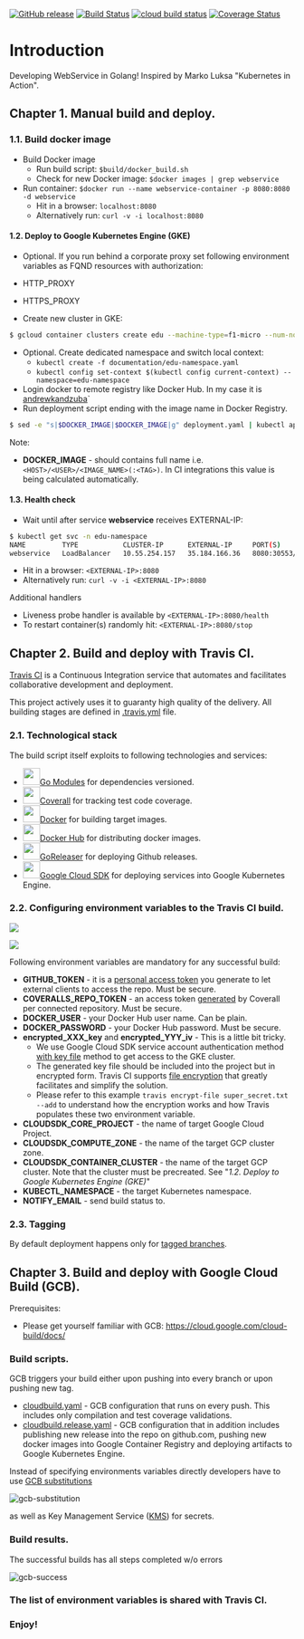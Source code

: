 [![GitHub release](https://img.shields.io/github/release/andrewkandzuba/openexchange-webservice-go.svg)](https://github.com/andrewkandzuba/openexchange-webservice-go/releases) [![Build Status](https://travis-ci.com/andrewkandzuba/openexchange-webservice-go.svg?branch=master)](https://travis-ci.com/andrewkandzuba/openexchange-webservice-go) [![cloud build status](https://storage.googleapis.com/github_andrewkandzuba_openexchange-webservices-go/build/badge_id)](https://github.com/sbsends/cloud-build-badge) [![Coverage Status](https://coveralls.io/repos/github/andrewkandzuba/openexchange-webservice-go/badge.svg?branch=master)](https://coveralls.io/github/andrewkandzuba/openexchange-webservice-go?branch=master)

# Introduction 

Developing WebService in Golang! Inspired by Marko Luksa "Kubernetes in Action".

## Chapter 1. Manual build and deploy.

### 1.1. Build docker image 

- Build Docker image
  - Run build script: `$build/docker_build.sh`
  - Check for new Docker image: `$docker images | grep webservice`
- Run container: `$docker run --name webservice-container -p 8080:8080 -d webservice`
  - Hit in a browser: `localhost:8080`
  - Alternatively run: `curl -v -i localhost:8080`
  
#### 1.2. Deploy to Google Kubernetes Engine (GKE)

- Optional. If you run behind a corporate proxy set following environment variables as FQND resources with authorization:
 - HTTP_PROXY 
 - HTTPS_PROXY 

- Create new cluster in GKE: 
```bash
$ gcloud container clusters create edu --machine-type=f1-micro --num-nodes=3 --zone=us-central1-a 
``` 
- Optional. Create dedicated namespace and switch local context:
    - `kubectl create -f documentation/edu-namespace.yaml`
    - `kubectl config set-context $(kubectl config current-context) --namespace=edu-namespace`    
- Login docker to remote registry like Docker Hub. In my case it is [andrewkandzuba](https://cloud.docker.com/repository/docker/andrewkandzuba)` 
- Run deployment script ending with the image name in Docker Registry.
```bash
$ sed -e "s|$DOCKER_IMAGE|$DOCKER_IMAGE|g" deployment.yaml | kubectl apply -f -
```  
Note: 
 - **DOCKER_IMAGE** - should contains full name i.e. `<HOST>/<USER>/<IMAGE_NAME>(:<TAG>)`. In CI integrations this value is being calculated automatically.

#### 1.3. Health check

- Wait until after service **webservice** receives EXTERNAL-IP:
```bash
$ kubectl get svc -n edu-namespace
NAME         TYPE           CLUSTER-IP      EXTERNAL-IP     PORT(S)          AGE
webservice   LoadBalancer   10.55.254.157   35.184.166.36   8080:30553/TCP   2m
```
- Hit in a browser: `<EXTERNAL-IP>:8080`
- Alternatively run: `curl -v -i <EXTERNAL-IP>:8080` 

Additional handlers

- Liveness probe handler is available by `<EXTERNAL-IP>:8080/health`
- To restart container(s) randomly hit: `<EXTERNAL-IP>:8080/stop` 

## Chapter 2. Build and deploy with Travis CI. 

[Travis CI](https://docs.travis-ci.com/user/for-beginners/) is a Continuous Integration service that automates and facilitates 
collaborative development and deployment.

This project actively uses it to guaranty high quality of the delivery. All building stages are defined in [.travis.yml](.travis.yml) file. 

### 2.1. Technological stack

The build script itself exploits to following technologies and services:

- <img src="https://user-images.githubusercontent.com/3613230/41752586-476b0b24-7596-11e8-95fe-8fd3faa21e8a.png" width="30" height="30">[Go Modules](https://github.com/golang/go/wiki/Modules) for dependencies versioned. 
- <img src="https://coveralls.io/assets/coveralls_logo-bbcdaf48b4b89e4f878f9d12d52733d2e878e44e656bbd59a5e29800ba4ba393.svg" width="30" height="30">[Coverall](https://docs.coveralls.io/go) for tracking test code coverage. 
- <img src="https://i0.wp.com/www.waldo.be/wp-content/uploads/2017/11/docker-logo.png?fit=269%2C201" width="30" height="30">[Docker](https://www.docker.com/) for building target images. 
- <img src="https://i0.wp.com/www.waldo.be/wp-content/uploads/2017/11/docker-logo.png?fit=269%2C201" width="30" height="30">[Docker Hub](https://hub.docker.com/) for distributing docker images.
- <img src="https://github.com/goreleaser.png" width="30" height="30">[GoReleaser](https://goreleaser.com/) for deploying Github releases.
- <img src="https://cloud.google.com/_static/9b2935c280/images/cloud/cloud-logo.svg" width="30" height="30">[Google Cloud SDK](https://cloud.google.com/sdk/) for deploying services into Google Kubernetes Engine.

### 2.2. Configuring environment variables to the Travis CI build. 

![](documentation/travis-ci-settings-1.jpg)

![](documentation/travis-ci-settings-2.jpg)

Following environment variables are mandatory for any successful build: 

- **GITHUB_TOKEN** - it is a [personal access token](https://help.github.com/en/articles/creating-a-personal-access-token-for-the-command-line) you generate to let external clients to access the repo. Must be secure.
- **COVERALLS_REPO_TOKEN** - an access token [generated](https://docs.coveralls.io/api-introduction) by Coverall per connected repository. Must be secure.
- **DOCKER_USER** - your Docker Hub user name. Can be plain.
- **DOCKER_PASSWORD** - your Docker Hub password. Must be secure.
- **encrypted_XXX_key** and **encrypted_YYY_iv** - This is a little bit tricky. 
    - We use Google Cloud SDK service account authentication method [with key file](https://cloud.google.com/sdk/gcloud/reference/auth/activate-service-account) method to get access to the GKE cluster. 
    - The generated key file should be included into the project but in encrypted form. Travis CI supports [file encryption](https://docs.travis-ci.com/user/encrypting-files/) that greatly facilitates and simplify the solution.
    - Please refer to this example `travis encrypt-file super_secret.txt --add` to understand how the encryption works and how Travis populates these two environment variable.
- **CLOUDSDK_CORE_PROJECT** - the name of target Google Cloud Project.
- **CLOUDSDK_COMPUTE_ZONE** - the name of the target GCP cluster zone.
- **CLOUDSDK_CONTAINER_CLUSTER** - the name of the target GCP cluster. Note that the cluster must be precreated. See "_1.2. Deploy to Google Kubernetes Engine (GKE)_"
- **KUBECTL_NAMESPACE** - the target Kubernetes namespace. 
- **NOTIFY_EMAIL** - send build status to.

### 2.3. Tagging

By default deployment happens only for [tagged branches](https://goreleaser.com/).

## Chapter 3. Build and deploy with Google Cloud Build (GCB).

Prerequisites:

- Please get yourself familiar with GCB: https://cloud.google.com/cloud-build/docs/

### Build scripts.

GCB triggers your build either upon pushing into every branch or upon pushing new tag.

- [cloudbuild.yaml](cloudbuild.yaml) - GCB configuration that runs on every push. This includes only compilation and test coverage validations.
- [cloudbuild.release.yaml](cloudbuild.release.yaml) - GCB configuration that in addition includes publishing new release into the repo on github.com, pushing new docker images into Google Container Registry and deploying artifacts to Google Kubernetes Engine. 

Instead of specifying environments variables directly developers have to use [GCB substitutions](https://cloud.google.com/cloud-build/docs/configuring-builds/substitute-variable-values)

![gcb-substitution](documentation/gcb-substitutions.png)

as well as Key Management Service ([KMS](https://cloud.google.com/kms/docs/)) for secrets.  

### Build results.

The successful builds has all steps completed w/o errors
  
![gcb-success](documentation/gcb-success.png)

### The list of environment variables is shared with Travis CI.
 
### Enjoy!